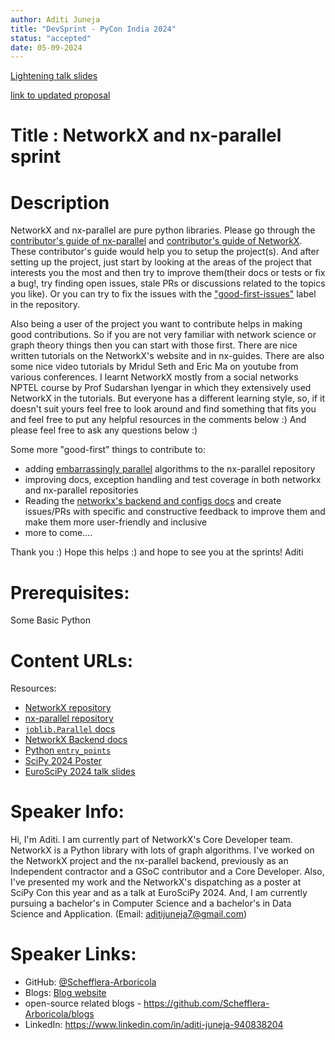 ```yaml
---
author: Aditi Juneja
title: "DevSprint - PyCon India 2024"
status: "accepted"
date: 05-09-2024
---
```


[Lightening talk slides](../PyCon_India_2024_lightening_talk_aditi_juneja.pdf)

[link to updated proposal](https://in.pycon.org/cfp/devsprint-2024/proposals/networkx-and-nx-parallel-sprint~dJ6Wl/)

# Title : NetworkX and nx-parallel sprint

# Description

NetworkX and nx-parallel are pure python libraries. Please go through the [contributor's guide of nx-parallel](https://github.com/networkx/nx-parallel/blob/main/CONTRIBUTING.md) and [contributor's guide of NetworkX](https://networkx.org/documentation/latest/developer/contribute.html). These contributor's guide would help you to setup the project(s). And after setting up the project, just start by looking at the areas of the project that interests you the most and then try to improve them(their docs or tests or fix a bug!, try finding open issues, stale PRs or discussions related to the topics you like). Or you can try to fix the issues with the ["good-first-issues"](https://github.com/networkx/networkx/issues?q=is%3Aissue+is%3Aopen+label%3A%22Good+First+Issue%22) label in the repository.

Also being a user of the project you want to contribute helps in making good contributions. So if you are not very familiar with network science or graph theory things then you can start with those first. There are nice written tutorials on the NetworkX's website and in nx-guides. There are also some nice video tutorials by Mridul Seth and Eric Ma on youtube from various conferences. I learnt NetworkX mostly from a social networks NPTEL course by Prof Sudarshan Iyengar in which they extensively used NetworkX in the tutorials. But everyone has a different learning style, so, if it doesn't suit yours feel free to look around and find something that fits you and feel free to put any helpful resources in the comments below :) And please feel free to ask any questions below :)

Some more "good-first" things to contribute to:

- adding [embarrassingly parallel](https://joblib.readthedocs.io/en/latest/parallel.html) algorithms to the nx-parallel repository
- improving docs, exception handling and test coverage in both networkx and nx-parallel repositories
- Reading the [networkx's backend and configs docs](https://networkx.org/documentation/latest/reference/backends.html) and create issues/PRs with specific and constructive feedback to improve them and make them more user-friendly and inclusive
- more to come....

Thank you :) Hope this helps :)
and hope to see you at the sprints!
Aditi

# Prerequisites:

Some Basic Python

# Content URLs:

Resources:

- [NetworkX repository](https://github.com/networkx/networkx)
- [nx-parallel repository](https://github.com/networkx/nx-parallel)
- [`joblib.Parallel` docs](https://joblib.readthedocs.io/en/latest/generated/joblib.Parallel.html)
- [NetworkX Backend docs](https://networkx.org/documentation/latest/reference/backends.html)
- [Python `entry_points`](https://packaging.python.org/en/latest/specifications/entry-points)
- [SciPy 2024 Poster](https://github.com/Schefflera-Arboricola/Stuff/blob/main/Projects/networkx-related/aditi_juneja_nxp_scipycon24_poster.png)
- [EuroSciPy 2024 talk slides](https://github.com/Schefflera-Arboricola/euroscipy2024)

# Speaker Info:

Hi, I'm Aditi. I am currently part of NetworkX's Core Developer team. NetworkX is a Python library with lots of graph algorithms. I've worked on the NetworkX project and the nx-parallel backend, previously as an Independent contractor and a GSoC contributor and a Core Developer. Also, I've presented my work and the NetworkX's dispatching as a poster at SciPy Con this year and as a talk at EuroSciPy 2024. And, I am currently pursuing a bachelor's in Computer Science and a bachelor's in Data Science and Application. (Email: aditijuneja7@gmail.com)

# Speaker Links:

- GitHub: [@Schefflera-Arboricola](https://github.com/Schefflera-Arboricola)
- Blogs: [Blog website](https://schefflera-arboricola.github.io/Schefflera-Arboricola/)
- open-source related blogs - https://github.com/Schefflera-Arboricola/blogs
- LinkedIn: https://www.linkedin.com/in/aditi-juneja-940838204
